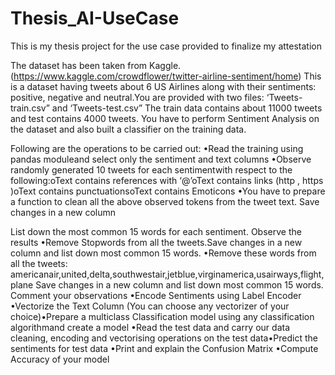 # Thesis_AI-UseCase
This is my thesis project for the use case provided to finalize my attestation 

The dataset has been taken from Kaggle. (https://www.kaggle.com/crowdflower/twitter-airline-sentiment/home)
This is a dataset having tweets about 6 US Airlines along with their sentiments: positive, negative and neutral.You are provided with two files: ‘Tweets-train.csv” and ‘Tweets-test.csv”
The train data contains about 11000 tweets and test contains 4000 tweets. 
You have to perform Sentiment Analysis on the dataset and also built a classifier on the training data.

Following are the operations to be carried out:
•Read the training using pandas moduleand select only the sentiment and text columns
•Observe randomly generated 10 tweets for each sentimentwith respect to the following:oText contains references with ‘@’oText contains links (http , https )oText contains punctuationsoText contains Emoticons 
•You have to prepare a function to clean all the above observed tokens from the tweet text.
Save changes in a new column

List down the most common 15 words for each sentiment. 
Observe the results
•Remove Stopwords from all the tweets.Save changes in a new column and list down most common 15 words.
•Remove these words from all the tweets:
americanair,united,delta,southwestair,jetblue,virginamerica,usairways,flight,plane
Save changes in a new column and list down most common 15 words.
Comment your observations 
•Encode Sentiments using Label Encoder
•Vectorize the Text Column (You can choose any vectorizer of your choice)•Prepare a multiclass Classification model using any classification algorithmand create a model 
•Read the test data and carry our data cleaning, encoding and vectorising operations on the test data•Predict the sentiments for test data
•Print and explain the Confusion Matrix 
•Compute Accuracy of your model 
